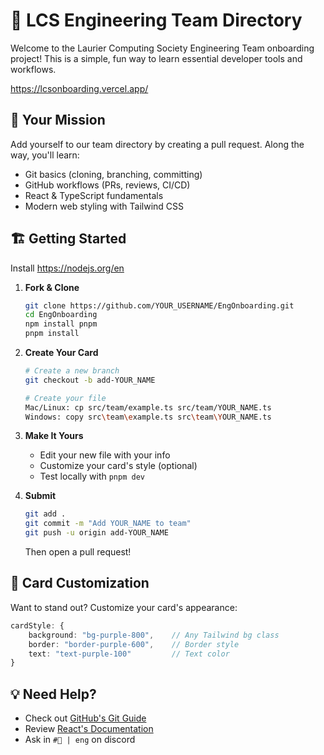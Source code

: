 # 🚀 LCS Engineering Team Directory

Welcome to the Laurier Computing Society Engineering Team onboarding project! This is a simple, fun way to learn essential developer tools and workflows.

https://lcsonboarding.vercel.app/

## 🎯 Your Mission

Add yourself to our team directory by creating a pull request. Along the way, you'll learn:

- Git basics (cloning, branching, committing)
- GitHub workflows (PRs, reviews, CI/CD)
- React & TypeScript fundamentals
- Modern web styling with Tailwind CSS

## 🏗️ Getting Started

Install https://nodejs.org/en

1. **Fork & Clone**
   ```bash
   git clone https://github.com/YOUR_USERNAME/EngOnboarding.git
   cd EngOnboarding
   npm install pnpm
   pnpm install
   ```

2. **Create Your Card**
   ```bash
   # Create a new branch
   git checkout -b add-YOUR_NAME

   # Create your file
   Mac/Linux: cp src/team/example.ts src/team/YOUR_NAME.ts
   Windows: copy src\team\example.ts src\team\YOUR_NAME.ts
   ```

3. **Make It Yours**
   - Edit your new file with your info
   - Customize your card's style (optional)
   - Test locally with `pnpm dev`

4. **Submit**
   ```bash
   git add .
   git commit -m "Add YOUR_NAME to team"
   git push -u origin add-YOUR_NAME
   ```
   Then open a pull request!

## 🎨 Card Customization

Want to stand out? Customize your card's appearance:
```typescript
cardStyle: {
    background: "bg-purple-800",    // Any Tailwind bg class
    border: "border-purple-600",    // Border style
    text: "text-purple-100"         // Text color
}
```

## 💡 Need Help?

- Check out [GitHub's Git Guide](https://github.com/git-guides)
- Review [React's Documentation](https://react.dev)
- Ask in `#🔧 | eng` on discord
